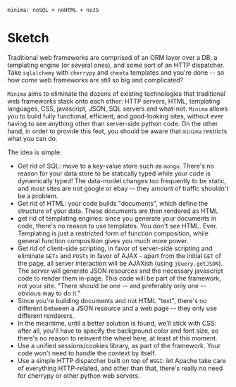 ``minima: noSQL + noHTML + noJS``

Sketch
======
Traditional web frameworks are comprised of an ORM layer over a DB, a templating engine (or 
several ones), and some sort of an HTTP dispatcher. Take ``sqlalchemy`` with ``cherrypy`` and
``cheeta`` templates and you're done -- so how come web frameworks are still so big and 
complicated? 

``Minima`` aims to eliminate the dozens of existing technologies that traditional web frameworks
stack onto each other: HTTP servers, HTML, templating languages, CSS, javascript, JSON, SQL 
servers and what-not. ``Minima`` allows you to build fully functional, efficient, and good-looking
sites, without ever having to see anything other than server-side python code. On the other hand,
in order to provide this feat, you should be aware that ``minima`` restricts what you can do.

The idea is simple:

* Get rid of SQL: move to a key-value store such as ``mongo``. There's no reason for your
  data store to be statically typed while your code is dynamically typed! The data-model changes
  too frequently to be static, and most sites are not google or ebay -- they amount of traffic 
  shouldn't be a problem.
* Get rid of HTML: your code builds "documents", which define the structure of your data.
  These documents are then rendered as HTML
* get rid of templating engines: since you generate your documents in code, there's no reason
  to use templates. You don't see HTML. Ever. Templating is just a restricted form of function 
  composition, while general function composition gives you much more power.
* Get rid of client-side scripting, in favor of server-side scripting and eliminate ``GETs`` 
  and ``POSTs`` in favor of AJAX - apart from the initial ``GET`` of the page, 
  all server interaction will be AJAXish (using ``jQuery.getJSON``). The server will generate 
  JSON resources and the necessary javascript code to render them in-page. This code will be
  part of the framework, not your site. "There should be one -- and preferably only one -- 
  obvious way to do it."
* Since you're building documents and not HTML "text", there's no different between a JSON 
  resource and a web page -- they only use different renderers.
* In the meantime, until a better solution is found, we'll stick with CSS: after all, you'll 
  have to specify the background color and font size, so there's no reason to reinvent the wheel
  here, at least at this moment.
* Use a unified sessions/cookies library, as part of the framework. Your code won't need to handle
  the context by itself.
* Use a simple HTTP dispatcher built on top of ``WSGI``: let Apache take care of everything 
  HTTP-related, and other than that, there's really no need for cherrypy or other python web 
  servers.

